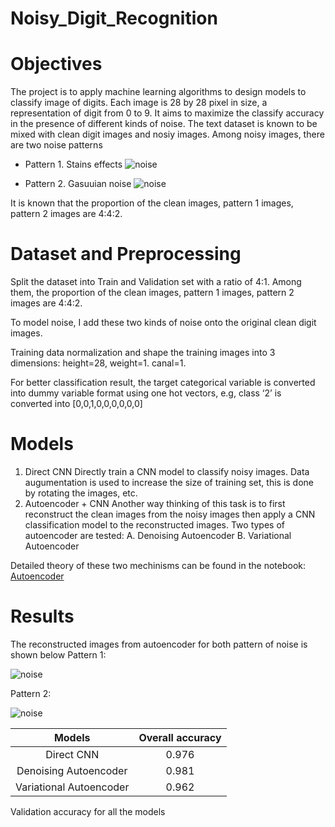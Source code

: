 # Noisy_Digit_Recognition
# Objectives
The project is to apply machine learning algorithms to design models to classify image of digits. Each image is 28 by 28 pixel in size, a representation of digit from 0 to 9. It aims to maximize the classify accuracy in the presence of different kinds of noise. The text dataset is known to be mixed with clean digit images and nosiy images. Among noisy images, there are two noise patterns
* Pattern 1. Stains effects
![noise](img/1.jpeg)

* Pattern 2. Gasuuian noise
![noise](img/2.jpeg)

It is known that the proportion of the clean images, pattern 1 images, pattern 2 images are 4:4:2.


# Dataset and Preprocessing 
Split the dataset into Train and Validation set with a ratio of 4:1. Among them, the proportion of the clean images, pattern 1 images, pattern 2 images are 4:4:2. 

To model noise, I add these two kinds of noise onto the original clean digit images.

Training data normalization and shape the training images into 3 dimensions: height=28, weight=1. canal=1.

For better classification result, the target categorical variable is converted into dummy variable format using one hot vectors, e.g, class ‘2’ is converted into [0,0,1,0,0,0,0,0,0]


# Models
1. Direct CNN 
Directly train a CNN model to classify noisy images. 
Data augumentation is used to increase the size of training set, this is done by rotating the images, etc.
2. Autoencoder + CNN
Another way thinking of this task is to first reconstruct the clean images from the noisy images then apply a CNN classification model to the reconstructed images.
Two types of autoencoder are tested:
A. Denoising Autoencoder
B. Variational Autoencoder 

Detailed theory of these two mechinisms can be found in the notebook: [Autoencoder](AutoEncoders.ipynb)

# Results
The reconstructed images from autoencoder for both pattern of noise is shown below
Pattern 1:

![noise](img/3.jpeg)


Pattern 2:

![noise](img/4.jpeg)



|Models 	|	Overall accuracy| 
|:--------------:|:-----------:|
|Direct CNN|	0.976 |
|Denoising Autoencoder 	|0.981 	|
|Variational Autoencoder 	|0.962 	|

</b>Validation accuracy for all the models</b>



